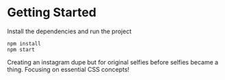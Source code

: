 # Getting Started
Install the dependencies and run the project
```
npm install
npm start
```

Creating an instagram dupe but for original selfies before selfies became a thing. Focusing on essential CSS concepts!
